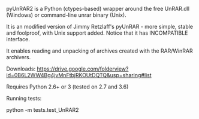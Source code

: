 pyUnRAR2 is a Python (ctypes-based) wrapper around the free UnRAR.dll (Windows) or command-line unrar binary (Unix).

It is an modified version of Jimmy Retzlaff's pyUnRAR - more simple,
stable and foolproof, with Unix support added.
Notice that it has INCOMPATIBLE interface.

It enables reading and unpacking of archives created with the RAR/WinRAR archivers.

Downloads:
https://drive.google.com/folderview?id=0B6L2WW4Bg4jvMnFtbjRKOUtDQTQ&usp=sharing#list

Requires Python 2.6+ or 3 (tested on 2.7 and 3.6)

Running tests:

python -m tests.test_UnRAR2